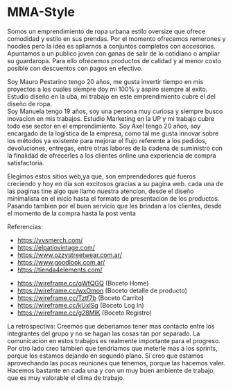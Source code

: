 <h1>MMA-Style</h1>

Somos un emprendimiento de ropa urbana estilo oversize que ofrece comodidad y estilo en sus prendas. Por el momento ofrecemos remerones y hoodies pero la idea es apliarnos a conjuntos completos con accesorios. Apuntamos a un publico joven con ganas de salir de lo cotidiano o ampliar su guardaropa. Para ello ofrecemos productos de calidad y al menor costo posible con descuentos con pagos en efectivo.




Soy Mauro Pestarino tengo 20 años, me gusta invertir tiempo en mis proyectos a los cuales siempre doy mi 100% y aspiro siempre al exito. Estudio diseño en la uba, mi trabajo en este emprendimiento cubre el del diseño de ropa.  
Soy Manuela tengo 19 años, soy una persona muy curiosa y siempre busco inovacion en mis trabajos. Estudio Marketing en la UP y mi trabajo cubre todo ese sector en el emprendimiento. 
Soy Axel tengo 20 años, soy encargado de la logística de la empresa, como tal me gusta innovar sobre los métodos  ya existente para mejorar el flujo referente a los pedidos, devoluciones, entregas, entre otras labores de la cadena de suministro con la finalidad de ofrecerles a los clientes online una experiencia de compra satisfactoria.



Elegimos estos sitios web,ya que, son emprendedores que fueros creciendo y hoy en dia son excitosos gracias a su pagina web. cada una de las paginas tine algo que llamo nuestra atencion, desde el diseño minimalista en el inicio hasta el formato de presentacion de los productos. Pasando tambien por el buen servicio que les brindan a los clientes, desde el momento de la compra hasta la post venta 

Referencias: <ul>
    <li> https://vvsmerch.com/ </li>
    <li> https://elpatiovintage.com/ </li>
    <li> https://www.ozzystreetwear.com.ar/ </li>
    <li> https://www.goodlook.com.ar/ </li>
    <li> https://tienda4elements.com/ </li> </ul>

* https://wireframe.cc/qWfQGQ (Boceto Home)
* https://wireframe.cc/wxOmon (Boceto detalle de producto)
* https://wireframe.cc/Tztf7b (Boceto Carrito)
* https://wireframe.cc/kUxlSg (Boceto Log In)
* https://wireframe.cc/g28MlK (Boceto Registro)


La retrospectiva:
Creemos que deberiamos tener mas contacto entre los integrantes del grupo y no se hagan las cosas tan por separado. La comunicacion en estos trabajos es realmente importante para el progreso. Por otro lado creo tambien que tendriamos que meterle mas a los sprints, porque los estamos dejando en segundo plano. Si creo que estamos aprovechando las pocas reuniones que tenemos, porque las hacemos valer. Hacemos bastante en cada una y con un muy buen ambiente de trabajo, que es muy valorable el clima de trabajo. 